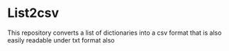 # List2csv
This repository converts a list of dictionaries into a csv format that is also easily readable under txt format also
